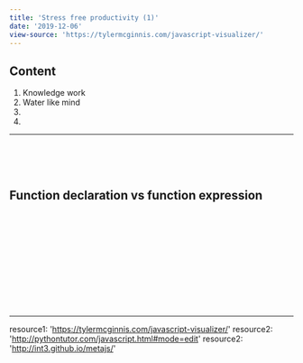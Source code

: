 ```yaml
---
title: 'Stress free productivity (1)'
date: '2019-12-06'
view-source: 'https://tylermcginnis.com/javascript-visualizer/'
---
```


## Content

1. Knowledge work
2. Water like mind
3.
4.

---

<br/>
<br/>
<br/>

## Function declaration vs function expression

<br/><br/><br/><br/><br/><br/><br/><br/><br/><br/>

---

resource1: 'https://tylermcginnis.com/javascript-visualizer/'
resource2: 'http://pythontutor.com/javascript.html#mode=edit'
resource2: 'http://int3.github.io/metajs/'

```

```

```

```
